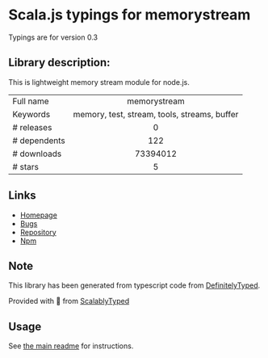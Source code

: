 
# Scala.js typings for memorystream

Typings are for version 0.3

## Library description:
This is lightweight memory stream module for node.js.

|                    |                 |
| ------------------ | :-------------: |
| Full name          | memorystream |
| Keywords           | memory, test, stream, tools, streams, buffer |
| # releases         | 0 |
| # dependents       | 122 |
| # downloads        | 73394012 |
| # stars            | 5 |

## Links
- [Homepage](https://github.com/JSBizon/node-memorystream)
- [Bugs](https://github.com/JSBizon/node-memorystream/issues)
- [Repository](https://github.com/JSBizon/node-memorystream)
- [Npm](https://www.npmjs.com/package/memorystream)
    


## Note
This library has been generated from typescript code from [DefinitelyTyped](https://definitelytyped.org).

Provided with :purple_heart: from [ScalablyTyped](https://github.com/oyvindberg/ScalablyTyped)

## Usage
See [the main readme](../../readme.md) for instructions.


